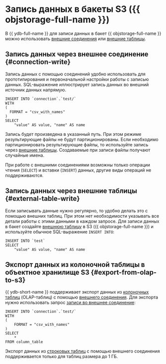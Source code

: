 # Запись данных в бакеты S3 ({{ objstorage-full-name }})

В {{ ydb-full-name }} для записи данных в бакет {{ objstorage-full-name }} можно использовать [внешние соединения](#connection-write) или [внешние таблицы](#external-table-write).

## Запись данных через внешнее соединение {#connection-write}

Запись данных с помощью соединений удобно использовать для прототипирования и первоначальной настройки работы с записью данных. SQL-выражение иллюстрирует запись данных во внешний источник данных напрямую.

```yql
INSERT INTO `connection`.`test/`
WITH
(
  FORMAT = "csv_with_names"
)
SELECT
    "value" AS value, "name" AS name
```

Запись будет произведена в указанный путь. При этом режиме результирующие файлы не будут партиционированы. Если необходимо партиционировать результирующие файлы, то используйте запись через [внешние таблицы](#external-table-write). Создаваемые при записи файлы получают случайные имена.

При работе с внешними соединениями возможны только операции чтения (`SELECT`) и вставки (`INSERT`) данных, другие виды операций не поддерживаются.

## Запись данных через внешние таблицы {#external-table-write}

Если записывать данные нужно регулярно, то удобно делать это с помощью внешних таблиц. При этом нет необходимости указывать все детали работы с этими данными в каждом запросе. Для записи данных в бакет создайте [внешнюю таблицу](external_table.md) в S3 ({{ objstorage-full-name }}) и используйте обычное SQL-выражение `INSERT INTO`:

```yql
INSERT INTO `test`
SELECT
    "value" AS value, "name" AS name
```

## Экспорт данных из колоночной таблицы в объектное хранилище S3 {#export-from-olap-to-s3}

{{ ydb-short-name }} поддерживает экспорт данных из [колоночных таблиц](../../datamodel/table.md#column-oriented-tables) (OLAP-таблиц) с помощью [внешнего соединения](../../datamodel/external_data_source.md). Для экспорта нужно использовать запрос [записи во внешнее соединение](#connection-write):

```yql
INSERT INTO `connection`.`test/`
WITH
(
    FORMAT = "csv_with_names"
)
SELECT
    *
FROM column_table
```

Экспорт данных из [строковых таблиц](../../datamodel/table.md#row-oriented-tables) с помощью внешнего соединения поддерживается только для таблиц размера до 1 ГБ.
